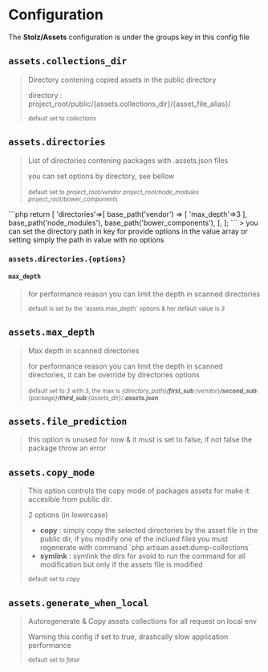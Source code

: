 # Configuration

<div class="alert alert-info">
  The <strong>Stolz/Assets</strong> configuration is under the groups key in this config file 
</div>


## `assets.collections_dir` 
<blockquote>
  <p>Directory contening copied assets in the public directory</p>
  <p>directory : project_root/public/{assets.collections_dir}/{asset_file_alias}/</p>
  <small>default set to <cite title="Source Title">collections</cite></small>
</blockquote>


## `assets.directories` 
<blockquote>
  <p>List of directories contening packages with .assets.json files</p>
  <p>you can set options by directory, see bellow</p>
  <small>default set to</small>
  <small><cite title="Source Title">project_root/vendor</cite></small>
  <small><cite title="Source Title">project_root/node_modules</cite></small>
  <small><cite title="Source Title">project_root/bower_components</cite></small>
</blockquote>
```php
 return [
    'directories'=>[
        base_path('vendor') => [
            'max_depth'=>3
        ],
        base_path('node_modules'),
        base_path('bower_components'),
    ],
 ];
```
> you can set the directory path in key for provide options in the value array or setting simply the path in value with no options

### `assets.directories.{options}`

#### `max_depth`
<blockquote>
  <p>for performance reason you can limit the depth in scanned directories</p>
  <small>default is set by the `assets.max_depth` options & her default value is <cite title="Source Title">3</cite></small>
</blockquote>


## `assets.max_depth` 
<blockquote>
  <p>Max depth in scanned directories</p>
  <p>for performance reason you can limit the depth in scanned directories, it can be override by directories options</p>
  <small>default set to <cite title="Source Title">3</cite></small>
  <small>with 3, the max is  <cite title="Source Title">{directory_path}<strong>/first_sub</strong>:{vendor}<strong>/second_sub</strong>:{package}<strong>/third_sub</strong>:{assets_dir}/<strong>.assets.json</strong></cite></small>
</blockquote>


## `assets.file_prediction` 
<blockquote>
  <p>this option is unused for now & it must is set to false, if not false the package throw an error</p>
</blockquote>

## `assets.copy_mode` 
<blockquote>
  <p> This option controls the copy mode of packages assets for make it accesible from public dir.</p>
  <p>2 options (in lowercase)</p>
  <ul>
    <li><strong>copy</strong> : simply copy the selected directories by the asset file in the public dir, if you modify one of the inclued files you must regenerate with command `php artisan asset:dump-collections`</li>
    <li><strong>symlink</strong> : symlink the dirs for avoid to run the command for all modification but only if the assets file is modified</li>
  </ul>
  <small>default set to <cite title="Source Title">copy</cite></small>
</blockquote>

## `assets.generate_when_local` 
<blockquote>
  <p>Autoregenerate & Copy assets collections for all request on local env</p>
  <p>Warning this config if set to true, drastically slow application performance</p>
  <small>default set to <cite title="Source Title">false</cite></small>
</blockquote>